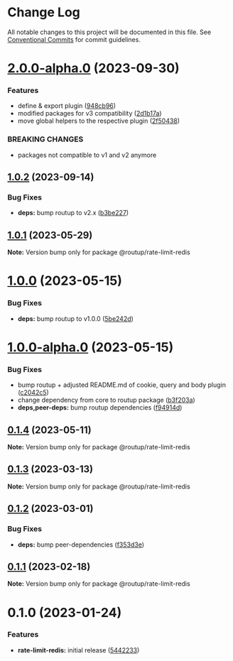 # Change Log

All notable changes to this project will be documented in this file.
See [Conventional Commits](https://conventionalcommits.org) for commit guidelines.

# [2.0.0-alpha.0](https://github.com/routup/plugins/compare/@routup/rate-limit-redis@1.0.2...@routup/rate-limit-redis@2.0.0-alpha.0) (2023-09-30)


### Features

* define & export plugin ([948cb96](https://github.com/routup/plugins/commit/948cb96621f5177aa4ac6db7f45292f5a38bac6d))
* modified packages for v3 compatibility ([2d1b17a](https://github.com/routup/plugins/commit/2d1b17aed26b5b0951086813716feccf9739a93e))
* move global helpers to the respective plugin ([2f50438](https://github.com/routup/plugins/commit/2f50438cea7a1e9d6d1573f5d21b9cf53361ee7c))


### BREAKING CHANGES

* packages not compatible to v1 and v2 anymore





## [1.0.2](https://github.com/routup/plugins/compare/@routup/rate-limit-redis@1.0.1...@routup/rate-limit-redis@1.0.2) (2023-09-14)


### Bug Fixes

* **deps:** bump routup to v2.x ([b3be227](https://github.com/routup/plugins/commit/b3be227595d589153162d5f6dd7efb7a548675d0))





## [1.0.1](https://github.com/routup/plugins/compare/@routup/rate-limit-redis@1.0.0...@routup/rate-limit-redis@1.0.1) (2023-05-29)

**Note:** Version bump only for package @routup/rate-limit-redis





# [1.0.0](https://github.com/routup/plugins/compare/@routup/rate-limit-redis@1.0.0-alpha.0...@routup/rate-limit-redis@1.0.0) (2023-05-15)


### Bug Fixes

* **deps:** bump routup to v1.0.0 ([5be242d](https://github.com/routup/plugins/commit/5be242d357918ca994b29236e285ea584a7a6ec8))





# [1.0.0-alpha.0](https://github.com/routup/plugins/compare/@routup/rate-limit-redis@0.1.4...@routup/rate-limit-redis@1.0.0-alpha.0) (2023-05-15)


### Bug Fixes

* bump routup + adjusted README.md of cookie, query and body plugin ([c2042c5](https://github.com/routup/plugins/commit/c2042c56e0ab64925a400e1b65177882d109f2c0))
* change dependency from core to routup package ([b3f203a](https://github.com/routup/plugins/commit/b3f203ac1a07190db6913620e620d8b930681e74))
* **deps,peer-deps:** bump routup dependencies ([f94914d](https://github.com/routup/plugins/commit/f94914d6926de73bed00c670e9447091e4144f35))





## [0.1.4](https://github.com/Tada5hi/routup/compare/@routup/rate-limit-redis@0.1.3...@routup/rate-limit-redis@0.1.4) (2023-05-11)

**Note:** Version bump only for package @routup/rate-limit-redis





## [0.1.3](https://github.com/Tada5hi/routup/compare/@routup/rate-limit-redis@0.1.2...@routup/rate-limit-redis@0.1.3) (2023-03-13)

**Note:** Version bump only for package @routup/rate-limit-redis





## [0.1.2](https://github.com/Tada5hi/routup/compare/@routup/rate-limit-redis@0.1.1...@routup/rate-limit-redis@0.1.2) (2023-03-01)


### Bug Fixes

* **deps:** bump peer-dependencies ([f353d3e](https://github.com/Tada5hi/routup/commit/f353d3e6e0c7f1752b66ba4c70302786e1216165))





## [0.1.1](https://github.com/Tada5hi/routup/compare/@routup/rate-limit-redis@0.1.0...@routup/rate-limit-redis@0.1.1) (2023-02-18)

**Note:** Version bump only for package @routup/rate-limit-redis





# 0.1.0 (2023-01-24)


### Features

* **rate-limit-redis:** initial release ([5442233](https://github.com/Tada5hi/routup/commit/5442233bfe9ff40419a0b281b934549bb6cc945d))
